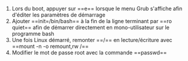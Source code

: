 1. Lors du boot, appuyer sur ==e== lorsque le menu Grub s'affiche afin d'éditer les paramètres de démarrage
2. Ajouter ==init=/bin/bash== à la fin de la ligne terminant par ==ro quiet== afin de démarrer directement en mono-utilisateur sur le programme bash
3. Une fois Linux démarré, remonter ==/== en lecture/écriture avec ==mount -n -o remount,rw /==
4. Modifier le mot de passe root avec la commande ==passwd==
